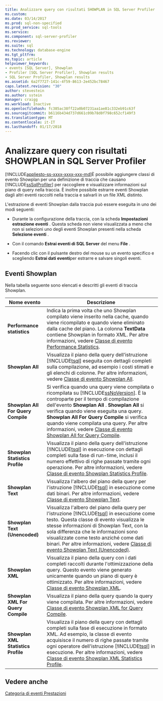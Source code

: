 ```yaml
---
title: Analizzare query con risultati SHOWPLAN in SQL Server Profiler | Documenti Microsoft
ms.custom: 
ms.date: 03/14/2017
ms.prod: sql-non-specified
ms.prod_service: sql-tools
ms.service: 
ms.component: sql-server-profiler
ms.reviewer: 
ms.suite: sql
ms.technology: database-engine
ms.tgt_pltfrm: 
ms.topic: article
helpviewer_keywords:
- events [SQL Server], Showplan
- Profiler [SQL Server Profiler], Showplan results
- SQL Server Profiler, Showplan results
ms.assetid: 6a2f7727-141c-4f59-8613-2e452bc78467
caps.latest.revision: "30"
author: stevestein
ms.author: sstein
manager: craigg
ms.workload: Inactive
ms.openlocfilehash: fc385ac38ff22a0b07231aa1ae81c332eb91c63f
ms.sourcegitcommit: b6116b434d737d661c09b78d0f798c652cf149f3
ms.translationtype: MT
ms.contentlocale: it-IT
ms.lasthandoff: 01/17/2018
---
```

# <a name="analyze-queries-with-showplan-results-in-sql-server-profiler"></a>Analizzare query con risultati SHOWPLAN in SQL Server Profiler
[!INCLUDE[appliesto-ss-xxxx-xxxx-xxx-md](../../includes/appliesto-ss-xxxx-xxxx-xxx-md.md)]È possibile aggiungere classi di evento Showplan per una definizione di traccia che causano [!INCLUDE[ssSqlProfiler](../../includes/sssqlprofiler-md.md)] per raccogliere e visualizzare informazioni sul piano di query nella traccia. È inoltre possibile estrarre eventi Showplan dagli altri eventi raccolti nella traccia e salvarli in un file XML distinto.  
  
 L'estrazione di eventi Showplan dalla traccia può essere eseguita in uno dei modi seguenti:  
  
-   Durante la configurazione della traccia, con la scheda **Impostazioni estrazione eventi** . Questa scheda non viene visualizzata a meno che non si selezioni uno degli eventi Showplan presenti nella scheda **Selezione eventi** .  
  
-   Con il comando **Estrai eventi di SQL Server** del menu **File** .  
  
-   Facendo clic con il pulsante destro del mouse su un evento specifico e scegliendo **Estrai dati eventi**per estrarre e salvare singoli eventi.  
  
## <a name="showplan-events"></a>Eventi Showplan  
 Nella tabella seguente sono elencati e descritti gli eventi di traccia Showplan.  
  
|Nome evento|Descrizione|  
|----------------|-----------------|  
|**Performance statistics**|Indica la prima volta che uno Showplan compilato viene inserito nella cache, quando viene ricompilato e quando viene eliminato dalla cache del piano. La colonna **TextData** contiene Showplan in formato XML. Per altre informazioni, vedere [Classe di evento Performance Statistics](../../relational-databases/event-classes/performance-statistics-event-class.md).|  
|**Showplan All**|Visualizza il piano della query dell'istruzione [!INCLUDE[tsql](../../includes/tsql-md.md)] eseguita con dettagli completi sulla compilazione, ad esempio i costi stimati e gli elenchi di colonne. Per altre informazioni, vedere [Classe di evento Showplan All](../../relational-databases/event-classes/showplan-all-event-class.md).|  
|**Showplan All For Query Compile**|Si verifica quando una query viene compilata o ricompilata su [!INCLUDE[ssNoVersion](../../includes/ssnoversion-md.md)]. È la controparte per il tempo di compilazione dell'evento **Showplan All** . **Showplan All** si verifica quando viene eseguita una query. **Showplan All For Query Compile** si verifica quando viene compilata una query. Per altre informazioni, vedere [Classe di evento Showplan All for Query Compile](../../relational-databases/event-classes/showplan-all-for-query-compile-event-class.md).|  
|**Showplan Statistics Profile**|Visualizza il piano della query dell'istruzione [!INCLUDE[tsql](../../includes/tsql-md.md)] in esecuzione con dettagli completi sulla fase di run-time, inclusi il numero effettivo di righe passate tramite ogni operazione. Per altre informazioni, vedere [Classe di evento Showplan Statistics Profile](../../relational-databases/event-classes/showplan-statistics-profile-event-class.md).|  
|**Showplan Text**|Visualizza l'albero del piano della query per l'istruzione [!INCLUDE[tsql](../../includes/tsql-md.md)] in esecuzione come dati binari. Per altre informazioni, vedere [Classe di evento Showplan Text](../../relational-databases/event-classes/showplan-text-event-class.md).|  
|**Showplan Text (Unencoded)**|Visualizza l'albero del piano della query per l'istruzione [!INCLUDE[tsql](../../includes/tsql-md.md)] in esecuzione come testo. Questa classe di evento visualizza le stesse informazioni di Showplan Text, con la sola differenza che le informazioni sono visualizzate come testo anziché come dati binari. Per altre informazioni, vedere [Classe di evento Showplan Text &#40;Unencoded&#41;](../../relational-databases/event-classes/showplan-text-unencoded-event-class.md).|  
|**Showplan XML**|Visualizza il piano della query con i dati completi raccolti durante l'ottimizzazione della query. Questo evento viene generato unicamente quando un piano di query è ottimizzato. Per altre informazioni, vedere [Classe di evento Showplan XML](../../relational-databases/event-classes/showplan-xml-event-class.md).|  
|**Showplan XML For Query Compile**|Visualizza il piano della query quando la query viene compilata. Per altre informazioni, vedere [Classe di evento Showplan XML for Query Compile](../../relational-databases/event-classes/showplan-xml-for-query-compile-event-class.md).|  
|**Showplan XML Statistics Profile**|Visualizza il piano della query con dettagli completi sulla fase di esecuzione in formato XML. Ad esempio, la classe di evento acquisisce il numero di righe passate tramite ogni operatore dell'istruzione [!INCLUDE[tsql](../../includes/tsql-md.md)] in esecuzione. Per altre informazioni, vedere [Classe di evento Showplan XML Statistics Profile](../../relational-databases/event-classes/showplan-xml-statistics-profile-event-class.md).|  
  
## <a name="see-also"></a>Vedere anche  
 [Categoria di eventi Prestazioni](../../relational-databases/event-classes/performance-event-category.md)  
  
  
